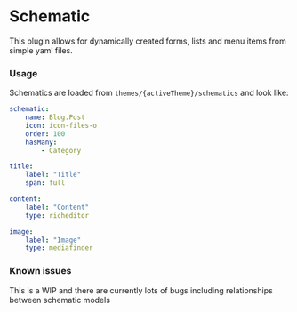 # Schematic

This plugin allows for dynamically created forms, lists and menu items from simple yaml files.

### Usage

Schematics are loaded from `themes/{activeTheme}/schematics` and look like:

```yaml
schematic:
    name: Blog.Post
    icon: icon-files-o
    order: 100
    hasMany:
        - Category

title:
    label: "Title"
    span: full

content:
    label: "Content"
    type: richeditor

image:
    label: "Image"
    type: mediafinder
```

### Known issues

This is a WIP and there are currently lots of bugs including relationships between schematic models

